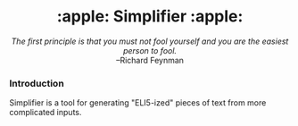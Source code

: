 <h1 align="center" style="border-bottom: none;">:apple: Simplifier :apple:</h1>
<p align="center"><i>The first principle is that you must not fool yourself and you are the easiest person to fool.</i><br>–Richard Feynman</p>

### Introduction

Simplifier is a tool for generating "ELI5-ized" pieces of text from more complicated inputs.
